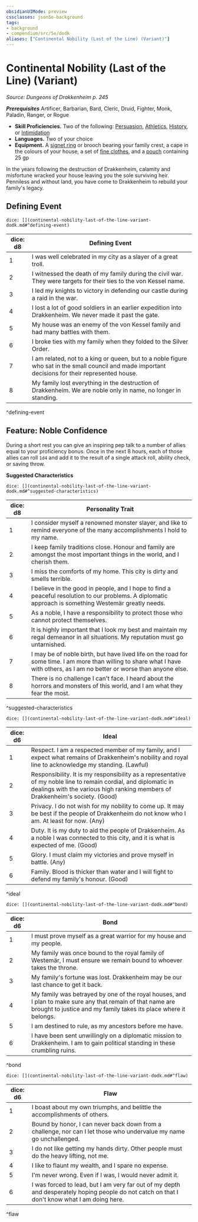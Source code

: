 ```yaml
---
obsidianUIMode: preview
cssclasses: json5e-background
tags:
- background
- compendium/src/5e/dodk
aliases: ["Continental Nobility (Last of the Line) (Variant)"]
---
```

# Continental Nobility (Last of the Line) (Variant)
*Source: Dungeons of Drakkenheim p. 245*  

***Prerequisites***  Artificer,  Barbarian,  Bard,  Cleric,  Druid,  Fighter,  Monk,  Paladin,  Ranger, or  Rogue

- **Skill Proficiencies.** Two of the following: [Persuasion](/Systems/5e/rules/skills.md#Persuasion), [Athletics](/Systems/5e/rules/skills.md#Athletics), [History](/Systems/5e/rules/skills.md#History), or [Intimidation](/Systems/5e/rules/skills.md#Intimidation)  
- **Languages.** Two of your choice  
- **Equipment.** A [signet ring](/Systems/5e/items/signet-ring.md) or brooch bearing your family crest, a cape in the colours of your house, a set of [fine clothes](/Systems/5e/items/fine-clothes.md), and a [pouch](/Systems/5e/items/pouch.md) containing 25 gp  

In the years following the destruction of Drakkenheim, calamity and misfortune wracked your house leaving you the sole surviving heir. Penniless and without land, you have come to Drakkenheim to rebuild your family's legacy.

## Defining Event

`dice: [](continental-nobility-last-of-the-line-variant-dodk.md#^defining-event)`

| dice: d8 | Defining Event |
|----------|----------------|
| 1 | I was well celebrated in my city as a slayer of a great troll. |
| 2 | I witnessed the death of my family during the civil war. They were targets for their ties to the von Kessel name. |
| 3 | I led my knights to victory in defending our castle during a raid in the war. |
| 4 | I lost a lot of good soldiers in an earlier expedition into Drakkenheim. We never made it past the gate. |
| 5 | My house was an enemy of the von Kessel family and had many battles with them. |
| 6 | I broke ties with my family when they folded to the Silver Order. |
| 7 | I am related, not to a king or queen, but to a noble figure who sat in the small council and made important decisions for their represented house. |
| 8 | My family lost everything in the destruction of Drakkenheim. We are noble only in name, no longer in standing. |
^defining-event

## Feature: Noble Confidence

During a short rest you can give an inspiring pep talk to a number of allies equal to your proficiency bonus. Once in the next 8 hours, each of those allies can roll `1d4` and add it to the result of a single attack roll, ability check, or saving throw.

**Suggested Characteristics**

`dice: [](continental-nobility-last-of-the-line-variant-dodk.md#^suggested-characteristics)`

| dice: d8 | Personality Trait |
|----------|-------------------|
| 1 | I consider myself a renowned monster slayer, and like to remind everyone of the many accomplishments I hold to my name. |
| 2 | I keep family traditions close. Honour and family are amongst the most important things in the world, and I cherish them. |
| 3 | I miss the comforts of my home. This city is dirty and smells terrible. |
| 4 | I believe in the good in people, and I hope to find a peaceful resolution to our problems. A diplomatic approach is something Westemär greatly needs. |
| 5 | As a noble, I have a responsibility to protect those who cannot protect themselves. |
| 6 | It is highly important that I look my best and maintain my regal demeanor in all situations. My reputation must go untarnished. |
| 7 | I may be of noble birth, but have lived life on the road for some time. I am more than willing to share what I have with others, as I am no better or worse than anyone else. |
| 8 | There is no challenge I can't face. I heard about the horrors and monsters of this world, and I am what they fear the most. |
^suggested-characteristics

`dice: [](continental-nobility-last-of-the-line-variant-dodk.md#^ideal)`

| dice: d6 | Ideal |
|----------|-------|
| 1 | Respect. I am a respected member of my family, and I expect what remains of Drakkenheim's nobility and royal line to acknowledge my standing. (Lawful) |
| 2 | Responsibility. It is my responsibility as a representative of my noble line to remain cordial, and diplomatic in dealings with the various high ranking members of Drakkenheim's society. (Good) |
| 3 | Privacy. I do not wish for my nobility to come up. It may be best if the people of Drakkenheim do not know who I am. At least for now. (Any) |
| 4 | Duty. It is my duty to aid the people of Drakkenheim. As a noble I was connected to this city, and it is what is expected of me. (Good) |
| 5 | Glory. I must claim my victories and prove myself in battle. (Any) |
| 6 | Family. Blood is thicker than water and I will fight to defend my family's honour. (Good) |
^ideal

`dice: [](continental-nobility-last-of-the-line-variant-dodk.md#^bond)`

| dice: d6 | Bond |
|----------|------|
| 1 | I must prove myself as a great warrior for my house and my people. |
| 2 | My family was once bound to the royal family of Westemär, I must ensure we remain bound to whoever takes the throne. |
| 3 | My family's fortune was lost. Drakkenheim may be our last chance to get it back. |
| 4 | My family was betrayed by one of the royal houses, and I plan to make sure any that remain of that name are brought to justice and my family takes its place where it belongs. |
| 5 | I am destined to rule, as my ancestors before me have. |
| 6 | I have been sent unwillingly on a diplomatic mission to Drakkenheim. I am to gain political standing in these crumbling ruins. |
^bond

`dice: [](continental-nobility-last-of-the-line-variant-dodk.md#^flaw)`

| dice: d6 | Flaw |
|----------|------|
| 1 | I boast about my own triumphs, and belittle the accomplishments of others. |
| 2 | Bound by honor, I can never back down from a challenge, nor can I let those who undervalue my name go unchallenged. |
| 3 | I do not like getting my hands dirty. Other people must do the heavy lifting, not me. |
| 4 | I like to flaunt my wealth, and I spare no expense. |
| 5 | I'm never wrong. Even if I was, I would never admit it. |
| 6 | I was forced to lead, but I am very far out of my depth and desperately hoping people do not catch on that I don't know what I am doing here. |
^flaw